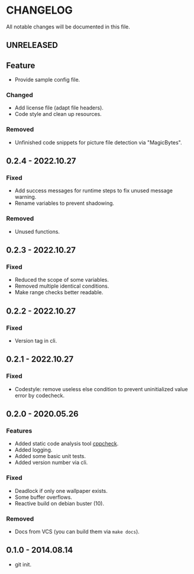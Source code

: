 # CHANGELOG

All notable changes will be documented in this file.

<!-- markdownlint-disable MD013 MD024 -->

## UNRELEASED

## Feature

- Provide sample config file.

### Changed

- Add license file (adapt file headers).
- Code style and clean up resources.

### Removed

- Unfinished code snippets for picture file detection via "MagicBytes".

## 0.2.4 - 2022.10.27

### Fixed

- Add success messages for runtime steps to fix unused message warning.
- Rename variables to prevent shadowing.

### Removed

- Unused functions.

## 0.2.3 - 2022.10.27

### Fixed

- Reduced the scope of some variables.
- Removed multiple identical conditions.
- Make range checks better readable.

## 0.2.2 - 2022.10.27

### Fixed

- Version tag in cli.

## 0.2.1 - 2022.10.27

### Fixed

- Codestyle: remove useless else condition to prevent uninitialized value error by codecheck.

## 0.2.0 - 2020.05.26

### Features

- Added static code analysis tool [cppcheck](https://github.com/danmar/cppcheck).
- Added logging.
- Added some basic unit tests.
- Added version number via cli.

### Fixed

- Deadlock if only one wallpaper exists.
- Some buffer overflows.
- Reactive build on debian buster (10).

### Removed

- Docs from VCS (you can build them via `make docs`).

## 0.1.0 - 2014.08.14

- git init.

<!-- markdownlint-enable MD013 MD024 -->
